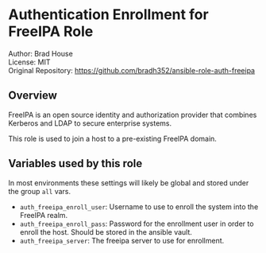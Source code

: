 # Authentication Enrollment for FreeIPA Role

Author: Brad House<br/>
License: MIT<br/>
Original Repository: https://github.com/bradh352/ansible-role-auth-freeipa

## Overview

FreeIPA is an open source identity and authorization provider that combines
Kerberos and LDAP to secure enterprise systems.

This role is used to join a host to a pre-existing FreeIPA domain.

## Variables used by this role

In most environments these settings will likely be global and stored under the
group `all` vars.

* `auth_freeipa_enroll_user`: Username to use to enroll the system into the
  FreeIPA realm.
* `auth_freeipa_enroll_pass`: Password for the enrollment user in order to
  enroll the host.  Should be stored in the ansible vault.
* `auth_freeipa_server`: The freeipa server to use for enrollment.

